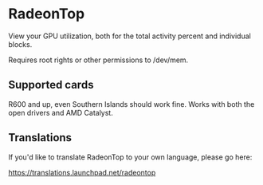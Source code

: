 RadeonTop
=========

View your GPU utilization, both for the total activity percent and individual blocks.

Requires root rights or other permissions to /dev/mem.

Supported cards
---------------

R600 and up, even Southern Islands should work fine.
Works with both the open drivers and AMD Catalyst.

Translations
------------

If you'd like to translate RadeonTop to your own language, please go here:

https://translations.launchpad.net/radeontop
